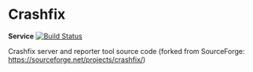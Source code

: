 # Crashfix
**Service**
[![Build Status](https://travis-ci.org/amorvincitomnia/scala-steward/crashfix.svg?branch=master)](https://travis-ci.org/amorvincitomnia/scala-steward/crashfix)

Crashfix server and reporter tool source code (forked from SourceForge: https://sourceforge.net/projects/crashfix/)
